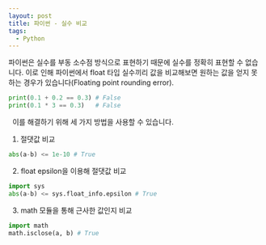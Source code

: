 ```yaml
---
layout: post
title: 파이썬 - 실수 비교
tags:
  - Python
---
```


파이썬은 실수를 부동 소수점 방식으로 표현하기 때문에 실수를 정확히 표현할 수 없습니다. 이로 인해 파이썬에서 float 타입 실수끼리 값을 비교해보면 원하는 값을 얻지 못하는 경우가 있습니다(Floating point rounding error). 


```python
print(0.1 + 0.2 == 0.3) # False
print(0.1 * 3 == 0.3)   # False
```
&nbsp;
이를 해결하기 위해 세 가지 방법을 사용할 수 있습니다.

1. 절댓값 비교
```python
abs(a-b) <= 1e-10 # True
```

&nbsp;
2. float epsilon을 이용해 절댓값 비교
```python
import sys
abs(a-b) <= sys.float_info.epsilon # True
```

&nbsp;
3. math 모듈을 통해 근사한 값인지 비교
```python
import math
math.isclose(a, b) # True
```

&nbsp;
